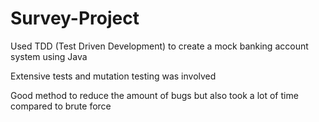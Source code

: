 # Survey-Project

Used TDD (Test Driven Development) to create a mock banking account system using Java

Extensive tests and mutation testing was involved

Good method to reduce the amount of bugs but also took a lot of time compared to brute force

